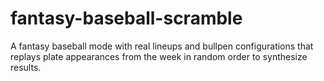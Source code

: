 # fantasy-baseball-scramble
A fantasy baseball mode with real lineups and bullpen configurations that replays plate appearances from the week in random order to synthesize results.
